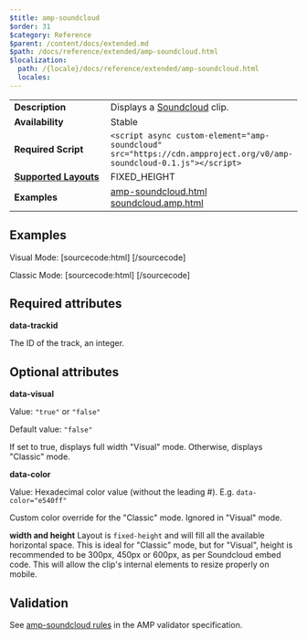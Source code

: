 ```yaml
---
$title: amp-soundcloud
$order: 31
$category: Reference
$parent: /content/docs/extended.md
$path: /docs/reference/extended/amp-soundcloud.html
$localization:
  path: /{locale}/docs/reference/extended/amp-soundcloud.html
  locales:
---
```


<!---
Copyright 2016 The AMP HTML Authors. All Rights Reserved.

Licensed under the Apache License, Version 2.0 (the "License");
you may not use this file except in compliance with the License.
You may obtain a copy of the License at

      http://www.apache.org/licenses/LICENSE-2.0

Unless required by applicable law or agreed to in writing, software
distributed under the License is distributed on an "AS-IS" BASIS,
WITHOUT WARRANTIES OR CONDITIONS OF ANY KIND, either express or implied.
See the License for the specific language governing permissions and
limitations under the License.
-->



<table>
  <tr>
    <td width="40%"><strong>Description</strong></td>
    <td> Displays a <a href="https://soundcloud.com/">Soundcloud</a> clip.</td>
  </tr>
  <tr>
    <td width="40%"><strong>Availability</strong></td>
    <td>Stable</td>
  </tr>
  <tr>
    <td width="40%"><strong>Required Script</strong></td>
    <td><code>&lt;script async custom-element="amp-soundcloud" src="https://cdn.ampproject.org/v0/amp-soundcloud-0.1.js">&lt;/script></code></td>
  </tr>
  <tr>
    <td class="col-fourty"><strong><a href="https://www.ampproject.org/docs/guides/responsive/control_layout.html">Supported Layouts</a></strong></td>
    <td>FIXED_HEIGHT</td>
  </tr>
  <tr>
    <td width="40%"><strong>Examples</strong></td>
    <td><a href="https://ampbyexample.com/components/amp-soundcloud/">amp-soundcloud.html</a><br /><a href="https://github.com/ampproject/amphtml/blob/master/examples/soundcloud.amp.html">soundcloud.amp.html</a></td>
  </tr>
</table>

## Examples 

Visual Mode:
[sourcecode:html]
<amp-soundcloud height=657
    layout="fixed-height"
    data-trackid="243169232"
    data-visual="true"></amp-soundcloud>
[/sourcecode]

Classic Mode:
[sourcecode:html]
<amp-soundcloud height=657
    layout="fixed-height"
    data-trackid="243169232"
    data-color="ff5500"></amp-soundcloud>
[/sourcecode]

## Required attributes

**data-trackid**

The ID of the track, an integer.

## Optional attributes

**data-visual**

Value: `"true"` or `"false"`

Default value: `"false"`

If set to true, displays full width "Visual" mode. Otherwise, displays "Classic"
mode.

**data-color**

Value: Hexadecimal color value (without the leading #).
E.g. `data-color="e540ff"`

Custom color override for the "Classic" mode. Ignored in "Visual" mode.

**width and height**
Layout is `fixed-height` and will fill all the available horizontal space. This is ideal for "Classic" mode, but for "Visual", height is recommended to be 300px, 450px or 600px, as per Soundcloud embed code. This will allow the clip's internal elements to resize properly on mobile.

## Validation

See [amp-soundcloud rules](https://github.com/ampproject/amphtml/blob/master/extensions/amp-soundcloud/0.1/validator-amp-soundcloud.protoascii) in the AMP validator specification.
